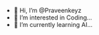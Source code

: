 - 👋 Hi, I’m @Praveenkeyz
- 👀 I’m interested in Coding...
- 🌱 I’m currently learning AI...


<!---
Praveenkeyz/Praveenkeyz is a ✨ special ✨ repository because its `README.md` (this file) appears on your GitHub profile.
You can click the Preview link to take a look at your changes.
--->
